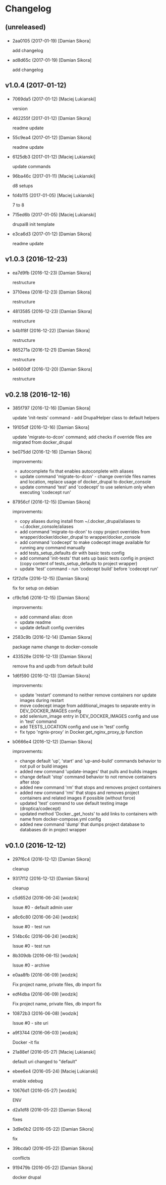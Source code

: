 # Changelog

## (unreleased)

### 

* 2aa0105 (2017-01-19) [Damian Sikora]

  add changelog


* ad8d65c (2017-01-19) [Damian Sikora]

  add changelog



## v1.0.4 (2017-01-12)

### 

* 7069da5 (2017-01-12) [Maciej Lukianski]

  version


* 462255f (2017-01-12) [Damian Sikora]

  readme update


* 55c9ea4 (2017-01-12) [Damian Sikora]

  readme update


* 6125db3 (2017-01-12) [Maciej Lukianski]

  update commands


* 96ba46c (2017-01-11) [Maciej Lukianski]

  d8 setups


* fd4b115 (2017-01-05) [Maciej Lukianski]

  7 to 8


* 715ed6b (2017-01-05) [Maciej Lukianski]

  drupal8 init template


* e3ca6d3 (2017-01-12) [Damian Sikora]

  readme update



## v1.0.3 (2016-12-23)

### 

* ea7d9fb (2016-12-23) [Damian Sikora]

  restructure


* 3710eea (2016-12-23) [Damian Sikora]

  restructure


* 4813585 (2016-12-23) [Damian Sikora]

  restructure


* b4b1f8f (2016-12-22) [Damian Sikora]

  restructure


* 865271a (2016-12-21) [Damian Sikora]

  restructure


* b4600df (2016-12-20) [Damian Sikora]

  restructure



## v0.2.18 (2016-12-16)

### 

* 385f797 (2016-12-16) [Damian Sikora]

  update 'init-tests' command - add DrupalHelper class to default helpers


* 19105df (2016-12-16) [Damian Sikora]

  update 'migrate-to-dcon' command; add checks if override files are migrated from docker_drupal


* be075dd (2016-12-16) [Damian Sikora]

  improvements:
  - autocomplete fix that enables autoconplete with aliases
  - update command 'migrate-to-dcon' - change override files names and location, replace usage of docker_drupal to docker_console
  - update command 'test' and 'codecept' to use selenium only when executing 'codecept run'


* 87956cf (2016-12-15) [Damian Sikora]

  improvements:
  - copy aliases during install from ~/.docker_drupal/aliases to ~/.docker_console/aliases
  - add command 'migrate-to-dcon' to copy project overrides from wrapper/docker/docker_drupal to wrapper/docker_console
  - add command 'codecept' to make codecept image available for running any command manually
  - add tests_setup_defaults dir with basic tests config
  - add command 'init-tests' that sets up basic tests config in project (copy content of tests_setup_defaults to project wrapper)
  - update 'test' command - run 'codecept build' before 'codecept run'


* f2f2d1e (2016-12-15) [Damian Sikora]

  fix for setup on debian


* cf9c1b6 (2016-12-15) [Damian Sikora]

  improvements:
  - add command alias: dcon
  - update readme
  - update default config overrides


* 2583c9b (2016-12-14) [Damian Sikora]

  package name change to docker-console


* 433528e (2016-12-13) [Damian Sikora]

  remove fra and updb from default build


* 1d6f590 (2016-12-13) [Damian Sikora]

  improvements:
  - update 'restart' command to neither remove containers nor update images during restart
  - move codecept image from additional_images to separate entry in DEV_DOCKER_IMAGES config
  - add selenium_image entry in DEV_DOCKER_IMAGES config and use in 'test' command
  - add TESTS_LOCATION config and use in 'test' config
  - fix typo 'ngnix-proxy' in Docker.get_nginx_proxy_ip function


* b0666e4 (2016-12-12) [Damian Sikora]

  improvements:
  - change default 'up', 'start' and 'up-and-build' commands behavior to not pull or build images
  - added new command 'update-images' that pulls and builds images
  - change default 'stop' command behavior to not remove containers after stop
  - added new command 'rm' that stops and removes project containers
  - added new command 'rmi' that stops and removes project containers and related images if possible (without force)
  - updated 'test' command to use default testing image (droptica/codecept)
  - updated method 'Docker._get_hosts' to add links to containers with name from docker-compose.yml config
  - added new command 'dump' that dumps project database to databases dir in project wrapper



## v0.1.0 (2016-12-12)

### 

* 297f6c4 (2016-12-12) [Damian Sikora]

  cleanup


* 9317f12 (2016-12-12) [Damian Sikora]

  cleanup


* c5d652d (2016-06-24) [wodzik]

  Issue #0 - default admin user


* a8c6c80 (2016-06-24) [wodzik]

  Issue #0 - test run


* 514bc6c (2016-06-24) [wodzik]

  Issue #0 - test run


* 8b309db (2016-06-15) [wodzik]

  Issue #0 - archive


* e0aa8fb (2016-06-09) [wodzik]

  Fix project name, private files, db import fix


* edf4dba (2016-06-09) [wodzik]

  Fix project name, private files, db import fix


* 10872b3 (2016-06-08) [wodzik]

  Issue #0 - site uri


* a9f3744 (2016-06-03) [wodzik]

  Docker -it fix


* 21a88ef (2016-05-27) [Maciej Lukianski]

  default uri changed to &quot;default&quot;


* ebee6e4 (2016-05-24) [Maciej Lukianski]

  enable xdebug


* 10676d1 (2016-05-27) [wodzik]

  ENV


* d2a1df8 (2016-05-22) [Damian Sikora]

  fixes


* 3d9e0b2 (2016-05-22) [Damian Sikora]

  fix


* 39bcda0 (2016-05-22) [Damian Sikora]

  conflicts


* 919479b (2016-05-22) [Damian Sikora]

  docker drupal



